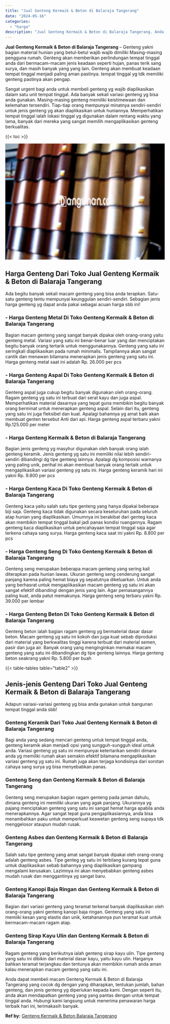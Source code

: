 ```yaml
---
title: "Jual Genteng Kermaik & Beton di Balaraja Tangerang"
date: "2024-05-16"
categories: 
  - "harga"
description: "Jual Genteng Kermaik & Beton di Balaraja Tangerang. Anda dapat membeli macam Genteng Kermaik & Beton di Balaraja Tangerang yang cocok dg dengan yang diharapk..."
---
```


**Jual Genteng Kermaik & Beton di Balaraja Tangerang** – Genteng yakni bagian material hunian yang betul-betul wajib wajib dimiliki Masing-masing pengguna rumah. Genteng akan memberikan perlindungan tempat tinggal anda dari bermacam-macam jenis keadaan seperti hujan, panas terik sang surya, dan masih banyak yang yang lain. Genteng akan membuat keadaan tempat tinggal menjadi paling aman pastinya. tempat tinggal yg tdk memiliki genteng pastinya akan pengap.

Sangat urgent bagi anda untuk membeli genteng yg wajib diaplikasikan dalam satu unit tempat tinggal. Ada banyak sekali variasi genteng yg bisa anda gunakan. Masing-masing genteng memiliki keistimewaan dan kelemahan tersendiri. Tiap-tiap orang mempunyai minatnya sendiri-sendiri untuk jenis genteng yg akan diaplikasikan untuk huniannya. Memperhatikan tempat tinggal ialah lokasi tinggal yg digunakan dalam rentang waktu yang lama, banyak dari mereka yang sangat memilih mengaplikasikan genteng berkualitas.

{{< toc >}}

![Jual Genteng Kermaik & Beton di Balaraja Tangerang](/images/genteng-minimalis-murah14.png)

## Harga Genteng Dari Toko Jual Genteng Kermaik & Beton di Balaraja Tangerang

Ada begitu banyak sekali macam genteng yang bisa anda terapkan. Satu-satu genteng tentu mempunyai keunggulan sendiri-sendiri. Sebagian jenis harga genteng yg dapat anda pakai sebagai acuan harga sbb ini!

### \- Harga Genteng Metal Di Toko Genteng Kermaik & Beton di Balaraja Tangerang

Bagian macam genteng yang sangat banyak dipakai oleh orang-orang yaitu genteng metal. Variasi yang satu ini benar-benar luar yang dan menciptakan begitu banyak orang tertarik untuk menggunakannya. Genteng yang satu ini seringkali diaplikasikan pada rumah minimalis. Tampilannya akan sangat cantik dan menawan bilamana menerapkan jenis genteng yang satu ini. Harga genteng metal saat ini adalah Rp. 26.000 per pcs

### \- Harga Genteng Aspal Di Toko Genteng Kermaik & Beton di Balaraja Tangerang

Genteng aspal juga cukup begitu banyak digunakan oleh orang-orang. Ragam genteng yg satu ini terbuat dari serat kayu dan juga aspal. Memperhatikan material dasarnya yang tepat guna membikin begitu banyak orang berminat untuk menerapkan genteng aspal. Selain dari itu, genteng yang satu ini juga fleksibel dan kuat. Apalagi bahannya yg amat baik akan membuat genten tersebut Anti dari api. Harga genteng aspal terbaru yakni Rp.125.000 per meter

### \- Harga Genteng Kermaik & Beton di Balaraja Tangerang

Bagian jenis genteng yg masyhur digunakan oleh banyak orang ialah genteng keramik. Jenis genteng yg satu ini memiliki nilai lebih sendiri-sendiri dibandingi dg tipe genteng lainnya. Apalagi dg komposisi warnanya yang paling unik, perihal ini akan membuat banyak orang tertaik untuk mengaplikasikan variasi genteng yg satu ini. Harga genteng keramik hari ini yakni Rp. 9.800 per pcs

### \- Harga Genteng Kaca Di Toko Genteng Kermaik & Beton di Balaraja Tangerang

Genteng kaca yaitu salah satu tipe genteng yang hanya dipakai beberapa biji saja. Genteng kaca tidak digunakan secara keseluruhan pada seluruh atap hunian yang diaplikasikan. Umumnya ini berakibat dari genteg kaca akan membikin tempat tinggal bakal jadi panas kondisi ruangannya. Ragam genteng kaca diaplikasikan untuk pencahayaan tempat tinggal saja agar terkena cahaya sang surya. Harga genteng kaca saat ini yakni Rp. 8.800 per pcs

### \- Harga Genteng Seng Di Toko Genteng Kermaik & Beton di Balaraja Tangerang

Genteng seng merupakan beberapa macam genteng yang sering kali diterapkan pada hunian lawas. Ukuran genteng seng cenderung sangat panjang karena paling hemat biaya yg sepatutnya dikeluarkan. Untuk anda yang berhasrat untuk mengaplikasikan macam genteng yg satu ini akan sangat efektif dibandingi dengan jenis yang lain. Agar pemasangannya paling kuat, anda patut memakunya. Harga genteng seng terbaru yakni Rp. 39.000 per lembar

### \- Harga Genteng Beton Di Toko Genteng Kermaik & Beton di Balaraja Tangerang

Genteng beton ialah bagian ragam genteng yg bermaterial dasar dasar beton. Macam genteng yg satu ini kokoh dan juga kuat sebab diproduksi dari material yang berkwalitas tinggi karena terbuat dari material semen, pasir dan juga air. Banyak orang yang menginginkan memakai macam genteng yang satu ini dibandingkan dg tipe genteng lainnya. Harga genteng beton seakrang yakni Rp. 5.800 per buah

{{< table-tables table="table2" >}}

## Jenis-jenis Genteng Dari Toko Jual Genteng Kermaik & Beton di Balaraja Tangerang

Adapun variasi-variasi genteng yg bisa anda gunakan untuk bangunan tempat tinggal anda sbb!

### Genteng Keramik Dari Toko Jual Genteng Kermaik & Beton di Balaraja Tangerang

Bagi anda yang sedang mencari genteng untuk tempat tinggal anda, genteng keramik akan menjadi opsi yang sungguh-sungguh ideal untuk anda. Variasi genteng yg satu ini mempunyai ketertarikan sendiri dimana anda yg memiliki rumah akan semakin efektif bilamana mengaplikasikan variasi genteng yg satu ini. Rumah juga akan terjaga kondisinya dari sorotan cahaya sang surya yg bisa menyebabkan panas.

### Genteng Seng dan Genteng Kermaik & Beton di Balaraja Tangerang

Genteng seng merupakan bagian ragam genteng pada jaman dahulu, dimana genteng ini memiliki ukuran yang agak panjang. Ukurannya yg pajang menciptakan genteng yang satu ini sangat hemat harga apabila anda menerapkannya. Agar sangat tepat guna pengaplikasiannya, anda bisa menambahkan paku untuk memperkuat keawetan genteng seng supaya tdk menggelosor ataupun mudah rusak.

### Genteng Asbes dan Genteng Kermaik & Beton di Balaraja Tangerang

Salah satu tipe genteng yang amat sangat banyak dipakai oleh orang-orang adalah genteng asbes. Tipe genteg yg satu ini terbilang kurang tepat guna untuk diaplikasikan sebab bahannya yang diaplikasikan gampang mengalami kerusakan. Lazimnya ini akan menyebabkan genteng asbes mudah rusak dan menggantinya yg sangat baru.

### Genteng Kanopi Baja Ringan dan Genteng Kermaik & Beton di Balaraja Tangerang

Bagian dari variasi genteng yang teramat terkenal banyak diaplikasikan oleh orang-orang yakni genteng kanopi baja ringan. Genteng yang satu ini memiiki kesan yang elastis dan unik, ketahanannya pun teramat kuat untuk bermacam-macam ragam atap.

### Genteng Sirap Kayu Ulin dan Genteng Kermaik & Beton di Balaraja Tangerang

Ragam genteng yang berikutnya ialah genteng sirap kayu ulin. Tipe genteng yang satu ini dibikin dari material dasar kayu, yaitu kayu ulin. Harganya bahkan teramat terjangkau dan tentunya akan membikin rumah anda aman kalau menerapkan macam genteng yang satu ini.

Anda dapat membeli macam Genteng Kermaik & Beton di Balaraja Tangerang yang cocok dg dengan yang diharapkan, tentukan jumlah, bahan genteng, dan jenis genteng yg diperlukan kepada kami. Dengan seperti itu, anda akan mendapatkan genteng yang yang pantas dengan untuk tempat tinggal anda. Hubungi kami langsung untuk menerima penawaran harga terbaik hari ini, terimakasih banyak.

**Ref by:**  [Genteng Kermaik & Beton  Balaraja Tangerang](https://id.wikipedia.org/wiki/Genteng)
